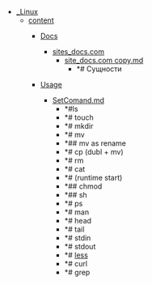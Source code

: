 - <a href = "E:\Node_projects\Node_Way\NBase\_Md\_Index\_Linux\cat._Linux\dir._Linux.md">_Linux</a>
    - <a href = "E:\Node_projects\Node_Way\NBase\_Md\_Index\_Linux\content\cat.content\dir.content.md">content</a>
        - <a href = "E:\Node_projects\Node_Way\NBase\_Md\_Index\_Linux\content\Docs\cat.Docs\dir.Docs.md">Docs</a>
            - <a href = "E:\Node_projects\Node_Way\NBase\_Md\_Index\_Linux\content\Docs\sites_docs.com\cat.sites_docs.com\dir.sites_docs.com.md">sites_docs.com</a>
                - <a href = "E:\Node_projects\Node_Way\NBase\_Md\_Index\_Linux\content\Docs\sites_docs.com\site_docs.com copy.md">site_docs.com copy.md</a>
                    - *# Сущности
            
        
        - <a href = "E:\Node_projects\Node_Way\NBase\_Md\_Index\_Linux\content\Usage\cat.Usage\dir.Usage.md">Usage</a>
            - <a href = "E:\Node_projects\Node_Way\NBase\_Md\_Index\_Linux\content\Usage\SetComand.md">SetComand.md</a>
                - *#ls
                - *# touch
                - *# mkdir
                - *# mv
                - *## mv as rename
                - *# cp (dubl + mv)
                - *# rm 
                - *# cat
                - *# (runtime start)
                - *## chmod 
                - *## sh
                - *# ps
                - *# man 
                - *# head
                - *# tail 
                - *# stdin
                - *# stdout
                - *# [less](less/___setcomand.md)
                - *# curl
                - *# grep
        
    
